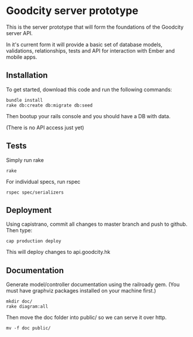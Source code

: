 # Goodcity server prototype

This is the server prototype that will form the foundations of the Goodcity server API.

In it's current form it will provide a basic set of database models, validations, relationships, tests and API for interaction with Ember and mobile apps.

## Installation

To get started, download this code and run the following commands:

    bundle install
    rake db:create db:migrate db:seed

Then bootup your rails console and you should have a DB with data.

(There is no API access just yet)

## Tests

Simply run rake

    rake

For individual specs, run rspec

    rspec spec/serializers

## Deployment

Using capistrano, commit all changes to master branch and push to github. Then type:

    cap production deploy

This will deploy changes to api.goodcity.hk

## Documentation

Generate model/controller documentation using the railroady gem. (You must have graphviz packages installed on your machine first.)

    mkdir doc/
    rake diagram:all

Then move the doc folder into public/ so we can serve it over http.

    mv -f doc public/
